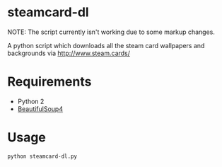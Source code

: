 steamcard-dl
===============================

NOTE: The script currently isn't working due to some markup changes.

A python script which downloads all the steam card wallpapers and backgrounds via http://www.steam.cards/

Requirements
===============================

- Python 2
- [BeautifulSoup4](http://www.crummy.com/software/BeautifulSoup/)

Usage
===
```sh
python steamcard-dl.py
```
